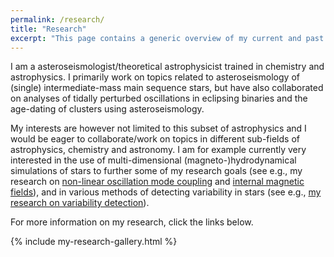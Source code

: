 ```yaml
---
permalink: /research/
title: "Research"
excerpt: "This page contains a generic overview of my current and past research."
---
```


I am a asteroseismologist/theoretical astrophysicist trained in chemistry and astrophysics.
I primarily work on topics related to asteroseismology of (single) intermediate-mass main sequence stars, but have also collaborated on analyses of tidally perturbed oscillations in eclipsing binaries and the age-dating of clusters using asteroseismology.

My interests are however not limited to this subset of astrophysics and I would be eager to collaborate/work on topics in different sub-fields of astrophysics, chemistry and astronomy.
I am for example currently very interested in the use of multi-dimensional (magneto-)hydrodynamical simulations of stars to further some of my research goals (see e.g., my research on [non-linear oscillation mode coupling](https://jvb11.github.io/research/nonlinear_coupling/) and [internal magnetic fields](https://jvb11.github.io/research/internal_magnetism/)), and in various methods of detecting variability in stars (see e.g., [my research on variability detection](https://jvb11.github.io/research/variability_analysis/)).

For more information on my research, click the links below.

{% include my-research-gallery.html %}
